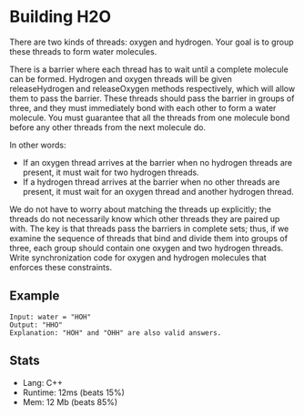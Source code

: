 # Building H2O

There are two kinds of threads: oxygen and hydrogen. Your goal is to group these threads to form water molecules.

There is a barrier where each thread has to wait until a complete molecule can be formed. Hydrogen and oxygen threads will be given releaseHydrogen and releaseOxygen methods respectively, which will allow them to pass the barrier. These threads should pass the barrier in groups of three, and they must immediately bond with each other to form a water molecule. You must guarantee that all the threads from one molecule bond before any other threads from the next molecule do.

In other words:

- If an oxygen thread arrives at the barrier when no hydrogen threads are present, it must wait for two hydrogen threads.
- If a hydrogen thread arrives at the barrier when no other threads are present, it must wait for an oxygen thread and another hydrogen thread.

We do not have to worry about matching the threads up explicitly; the threads do not necessarily know which other threads they are paired up with. The key is that threads pass the barriers in complete sets; thus, if we examine the sequence of threads that bind and divide them into groups of three, each group should contain one oxygen and two hydrogen threads. Write synchronization code for oxygen and hydrogen molecules that enforces these constraints.

## Example

```
Input: water = "HOH"
Output: "HHO"
Explanation: "HOH" and "OHH" are also valid answers.
```

## Stats

- Lang: C++
- Runtime: 12ms (beats 15%)
- Mem: 12 Mb (beats 85%)
